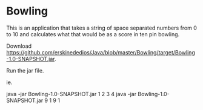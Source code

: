 # Bowling

This is an application that takes a string of space separated numbers from 0 to 10 
and calculates what that would be as a score in ten pin bowling.

Download https://github.com/erskinededios/Java/blob/master/Bowling/target/Bowling-1.0-SNAPSHOT.jar.

Run the jar file.

ie.

java -jar Bowling-1.0-SNAPSHOT.jar 1 2 3 4
java -jar Bowling-1.0-SNAPSHOT.jar 9 1 9 1
